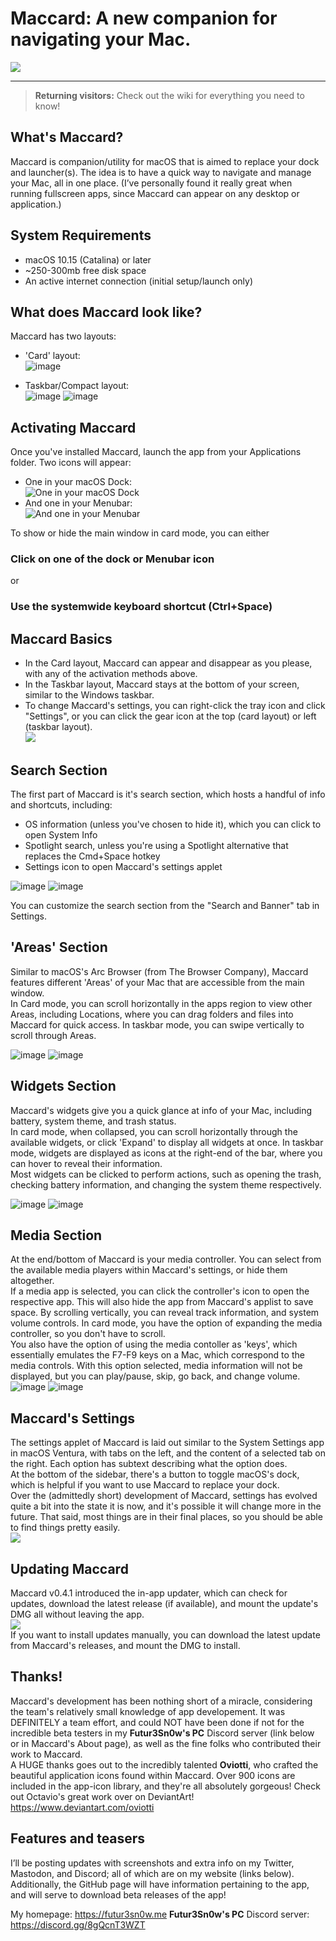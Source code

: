 # Maccard: A new companion for navigating your Mac.
![](https://github.com/Futur3Sn0w/maccard/assets/18166632/d2cec906-e474-43a1-a9cb-47f9173eaad2)
***
> **Returning visitors:** Check out the wiki for everything you need to know!

## What's Maccard?
Maccard is companion/utility for macOS that is aimed to replace your dock and launcher(s). The idea is to have a quick way to navigate and manage your Mac, all in one place. (I’ve personally found it really great when running fullscreen apps, since Maccard can appear on any desktop or application.)      

## System Requirements
- macOS 10.15 (Catalina) or later
- ~250-300mb free disk space
- An active internet connection (initial setup/launch only)

## What does Maccard look like?
Maccard has two layouts:
- 'Card' layout:  
 ![image](https://github.com/Futur3Sn0w/maccard/assets/18166632/dd81e310-ab04-4f03-9374-fe2e2d5d8459)
 
- Taskbar/Compact layout:  
 ![image](https://github.com/Futur3Sn0w/maccard/assets/18166632/b950a3c4-1ffc-483e-b8ae-9b020ae252d3)
 ![image](https://github.com/Futur3Sn0w/maccard/assets/18166632/39194965-b7c0-4367-a342-a41d04b43c25)
 
<!-- Here's a blueprint of Maccard's layout:    -->
<!-- ![](https://i.imgur.com/CG71vgL.png) -->

## Activating Maccard
Once you've installed Maccard, launch the app from your Applications folder. Two icons will appear:   
- One in your macOS Dock:  
![One in your macOS Dock](https://i.imgur.com/7abIm9U.png)
- And one in your Menubar:  
![And one in your Menubar](https://i.imgur.com/7M8IZ3k.png)  

To show or hide the main window in card mode, you can either  
### Click on one of the dock or Menubar icon
or 
### Use the systemwide keyboard shortcut (Ctrl+Space)

## Maccard Basics
- In the Card layout, Maccard can appear and disappear as you please, with any of the activation methods above.
- In the Taskbar layout, Maccard stays at the bottom of your screen, similar to the Windows taskbar. 
- To change Maccard's settings, you can right-click the tray icon and click "Settings", or you can click the gear icon at the top (card layout) or left (taskbar layout).  
![](https://github.com/Futur3Sn0w/maccard/assets/18166632/e9323f58-2c1e-4a19-993a-73b98c6c6844)

## Search Section
The first part of Maccard is it's search section, which hosts a handful of info and shortcuts, including:
- OS information (unless you've chosen to hide it), which you can click to open System Info
- Spotlight search, unless you're using a Spotlight alternative that replaces the Cmd+Space hotkey
- Settings icon to open Maccard's settings applet

![image](https://github.com/Futur3Sn0w/maccard/assets/18166632/8798390d-7638-49a0-a620-b625e35b92e5)
![image](https://github.com/Futur3Sn0w/maccard/assets/18166632/4b505dbd-9f16-45c4-9542-187bb5769513)

You can customize the search section from the "Search and Banner" tab in Settings.

## 'Areas' Section
Similar to macOS's Arc Browser (from The Browser Company), Maccard features different 'Areas' of your Mac that are accessible from the main window.  
In Card mode, you can scroll horizontally in the apps region to view other Areas, including Locations, where you can drag folders and files into Maccard for quick access. In taskbar mode, you can swipe vertically to scroll through Areas.

![image](https://github.com/Futur3Sn0w/maccard/assets/18166632/c51a178d-17ad-46b9-88be-5025714e704c)
![image](https://github.com/Futur3Sn0w/maccard/assets/18166632/d937683d-e74c-4e14-bc4b-f3be32dcd175)

## Widgets Section
Maccard's widgets give you a quick glance at info of your Mac, including battery, system theme, and trash status.   
In card mode, when collapsed, you can scroll horizontally through the available widgets, or click 'Expand' to display all widgets at once. In taskbar mode, widgets are displayed as icons at the right-end of the bar, where you can hover to reveal their information.   
Most widgets can be clicked to perform actions, such as opening the trash, checking battery information, and changing the system theme respectively.

![image](https://github.com/Futur3Sn0w/maccard/assets/18166632/e5969a3a-331a-4d87-b61f-c3625c0a84c9)
![image](https://github.com/Futur3Sn0w/maccard/assets/18166632/35f816ee-b781-4c3e-a93e-0e3c01ca6a1a)

## Media Section
At the end/bottom of Maccard is your media controller. You can select from the available media players within Maccard's settings, or hide them altogether.  
If a media app is selected, you can click the controller's icon to open the respective app. This will also hide the app from Maccard's applist to save space. By scrolling vertically, you can reveal track information, and system volume controls. In card mode, you have the option of expanding the media controller, so you don't have to scroll.  
You also have the option of using the media contoller as 'keys', which essentially emulates the F7-F9 keys on a Mac, which correspond to the media controls. With this option selected, media information will not be displayed, but you can play/pause, skip, go back, and change volume.  
![image](https://github.com/Futur3Sn0w/maccard/assets/18166632/9ffb45d9-2c2c-4f84-85f2-5a80e5456954)
![image](https://github.com/Futur3Sn0w/maccard/assets/18166632/4ff3d152-1bfd-4304-86fd-f6f0c3f7086c)

## Maccard's Settings
The settings applet of Maccard is laid out similar to the System Settings app in macOS Ventura, with tabs on the left, and the content of a selected tab on the right. Each option has subtext describing what the option does.  
At the bottom of the sidebar, there's a button to toggle macOS's dock, which is helpful if you want to use Maccard to replace your dock.  
Over the (admittedly short) development of Maccard, settings has evolved quite a bit into the state it is now, and it's possible it will change more in the future. That said, most things are in their final places, so you should be able to find things pretty easily.  
![](https://github.com/Futur3Sn0w/maccard/assets/18166632/9f4f9c6c-9c36-4dcb-87df-392cdd362eab)

## Updating Maccard
Maccard v0.4.1 introduced the in-app updater, which can check for updates, download the latest release (if available), and mount the update's DMG all without leaving the app.   
![](https://github.com/Futur3Sn0w/maccard/assets/18166632/7fbeec6e-e5d6-4d99-919d-e5f37f0c8605)   
If you want to install updates manually, you can download the latest update from Maccard's releases, and mount the DMG to install. 

## Thanks!
Maccard's development has been nothing short of a miracle, considering the team's relatively small knowledge of app developement. It was DEFINITELY a team effort, and could NOT have been done if not for the incredible beta testers in my **Futur3Sn0w's PC** Discord server (link below or in Maccard's About page), as well as the fine folks who contributed their work to Maccard.  
A HUGE thanks goes out to the incredibly talented **Oviotti**, who crafted the beautiful application icons found within Maccard. Over 900 icons are included in the app-icon library, and they're all absolutely gorgeous! Check out Octavio's great work over on DeviantArt!  
https://www.deviantart.com/oviotti

## Features and teasers
I’ll be posting updates with screenshots and extra info on my Twitter, Mastodon, and Discord; all of which are on my website (links below). Additionally, the GitHub page will have information pertaining to the app, and will serve to download beta releases of the app!

My homepage: https://futur3sn0w.me
**Futur3Sn0w's PC** Discord server: https://discord.gg/8gQcnT3WZT
